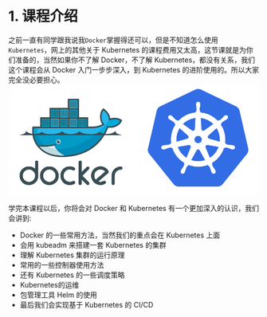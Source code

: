 # 1. 课程介绍
之前一直有同学跟我说我`Docker`掌握得还可以，但是不知道怎么使用`Kubernetes`，网上的其他关于 Kubernetes 的课程费用又太高，这节课就是为你们准备的，当然如果你不了解 Docker，不了解 Kubernetes，都没有关系，我们这个课程会从 Docker 入门一步步深入，到 Kubernetes 的进阶使用的。所以大家完全没必要担心。
​​![course logo](./images/course-logo.png)

学完本课程以后，你将会对 Docker 和 Kubernetes 有一个更加深入的认识，我们会讲到:

* Docker 的一些常用方法，当然我们的重点会在 Kubernetes 上面
* 会用 kubeadm 来搭建一套 Kubernetes 的集群
* 理解 Kubernetes 集群的运行原理
* 常用的一些控制器使用方法
* 还有 Kubernetes 的一些调度策略
* Kubernetes的运维
* 包管理工具 Helm 的使用
* 最后我们会实现基于 Kubernetes 的 CI/CD

